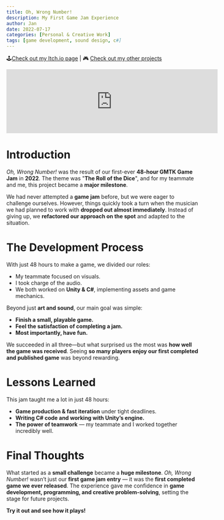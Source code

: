 ```yaml
---
title: Oh, Wrong Number!
description: My First Game Jam Experience
author: Jan
date: 2022-07-17
categories: [Personal & Creative Work]
tags: [game development, sound design, c#]
---
```


🕹️[Check out my Itch.io page](https://jphuss.itch.io/) | 🎮 [Check out my other projects](https://janhuss.github.io/categories/)

<iframe height="167" frameborder="0" src="https://itch.io/embed/1620954" width="552"><a href="https://alex-de-la-cour.itch.io/oh-wrong-number">Oh, Wrong Number! by Alex de la Cour, Jan Huss</a></iframe>

# Introduction

*Oh, Wrong Number!* was the result of our first-ever **48-hour GMTK Game Jam** in **2022**. 
The theme was "**The Roll of the Dice**", and for my teammate and me, this project became a 
**major milestone**.

We had never attempted a **game jam** before, but we were eager to challenge ourselves. However, 
things quickly took a turn when the musician we had planned to work with **dropped out almost 
immediately**. Instead of giving up, we **refactored our approach on the spot** and adapted to 
the situation.

# The Development Process

With just 48 hours to make a game, we divided our roles:

- My teammate focused on visuals.
- I took charge of the audio.
- We both worked on **Unity & C#**, implementing assets and game mechanics.

Beyond just **art and sound**, our main goal was simple:
- **Finish a small, playable game.**
- **Feel the satisfaction of completing a jam.**
- **Most importantly, have fun.**

We succeeded in all three—but what surprised us the most was **how well the game was received**. 
Seeing **so many players enjoy our first completed and published game** was beyond rewarding.

# Lessons Learned

This jam taught me a lot in just 48 hours:

- **Game production & fast iteration** under tight deadlines.
- **Writing C# code and working with Unity’s engine.**
- **The power of teamwork** — my teammate and I worked together incredibly well.
  
# Final Thoughts

What started as a **small challenge** became a **huge milestone**. _Oh, Wrong Number!_ wasn’t 
just our **first game jam entry** — it was the **first completed game we ever released**. 
The experience gave me confidence in **game development, programming, and creative 
problem-solving**, setting the stage for future projects.

**Try it out and see how it plays!**
